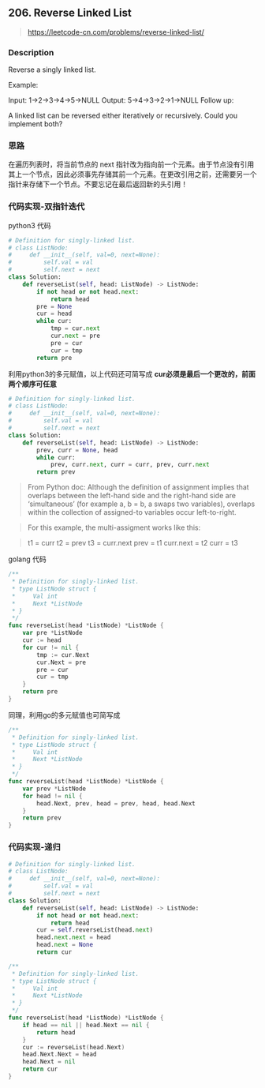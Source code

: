 ## 206. Reverse Linked List
>https://leetcode-cn.com/problems/reverse-linked-list/
### Description
Reverse a singly linked list.

Example:

Input: 1->2->3->4->5->NULL
Output: 5->4->3->2->1->NULL
Follow up:

A linked list can be reversed either iteratively or recursively. Could you implement both?

### 思路
在遍历列表时，将当前节点的 next 指针改为指向前一个元素。由于节点没有引用其上一个节点，因此必须事先存储其前一个元素。在更改引用之前，还需要另一个指针来存储下一个节点。不要忘记在最后返回新的头引用！

### 代码实现-双指针迭代
python3 代码
```python
# Definition for singly-linked list.
# class ListNode:
#     def __init__(self, val=0, next=None):
#         self.val = val
#         self.next = next
class Solution:
    def reverseList(self, head: ListNode) -> ListNode:
        if not head or not head.next:
            return head
        pre = None
        cur = head
        while cur:
            tmp = cur.next
            cur.next = pre
            pre = cur
            cur = tmp
        return pre
```
利用python3的多元赋值，以上代码还可简写成
**cur必须是最后一个更改的，前面两个顺序可任意**
```python
# Definition for singly-linked list.
# class ListNode:
#     def __init__(self, val=0, next=None):
#         self.val = val
#         self.next = next
class Solution:
    def reverseList(self, head: ListNode) -> ListNode:
        prev, curr = None, head
        while curr:
            prev, curr.next, curr = curr, prev, curr.next
        return prev
```
>From Python doc:
Although the definition of assignment implies that overlaps between the left-hand side and the right-hand side are ‘simultaneous’ (for example a, b = b, a swaps two variables), overlaps within the collection of assigned-to variables occur left-to-right. 

>For this example, the multi-assigment works like this:

>t1 = curr
t2 = prev
t3 = curr.next
prev = t1
curr.next = t2
curr = t3


golang 代码
```go
/**
 * Definition for singly-linked list.
 * type ListNode struct {
 *     Val int
 *     Next *ListNode
 * }
 */
func reverseList(head *ListNode) *ListNode {
    var pre *ListNode
    cur := head
    for cur != nil {
        tmp := cur.Next
        cur.Next = pre
        pre = cur
        cur = tmp
    }
    return pre
}
```

同理，利用go的多元赋值也可简写成
```go
/**
 * Definition for singly-linked list.
 * type ListNode struct {
 *     Val int
 *     Next *ListNode
 * }
 */
func reverseList(head *ListNode) *ListNode {
    var prev *ListNode
	for head != nil {
		head.Next, prev, head = prev, head, head.Next
	}
	return prev
}
```

### 代码实现-递归
```python
# Definition for singly-linked list.
# class ListNode:
#     def __init__(self, val=0, next=None):
#         self.val = val
#         self.next = next
class Solution:
    def reverseList(self, head: ListNode) -> ListNode:
        if not head or not head.next:
            return head
        cur = self.reverseList(head.next)
        head.next.next = head
        head.next = None
        return cur
```
```go
/**
 * Definition for singly-linked list.
 * type ListNode struct {
 *     Val int
 *     Next *ListNode
 * }
 */
func reverseList(head *ListNode) *ListNode {
    if head == nil || head.Next == nil {
        return head
    }
    cur := reverseList(head.Next)
    head.Next.Next = head
    head.Next = nil
    return cur
}
```
